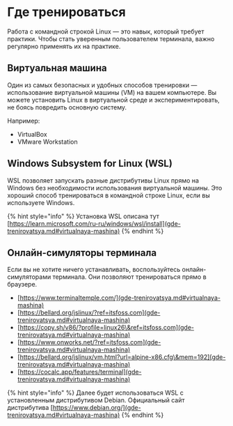 # Где тренироваться

Работа с командной строкой Linux — это навык, который требует практики. Чтобы стать уверенным пользователем терминала, важно регулярно применять их на практике.

## Виртуальная машина

Один из самых безопасных и удобных способов тренировки — использование виртуальной машины (VM) на вашем компьютере. Вы можете установить Linux в виртуальной среде и экспериментировать, не боясь повредить основную систему.

Например:

* VirtualBox
* VMware Workstation

## Windows Subsystem for Linux (WSL)

WSL позволяет запускать разные дистрибутивы Linux прямо на Windows без необходимости использования виртуальной машины. Это хороший способ тренироваться в командной строке Linux, если вы используете Windows.

{% hint style="info" %}
Установка WSL описана тут [https://learn.microsoft.com/ru-ru/windows/wsl/install](gde-trenirovatsya.md#virtualnaya-mashina)
{% endhint %}

## Онлайн-симуляторы терминала

Если вы не хотите ничего устанавливать, воспользуйтесь онлайн-симуляторами терминала. Они позволяют тренироваться прямо в браузере.

* [https://www.terminaltemple.com/](gde-trenirovatsya.md#virtualnaya-mashina)
* [https://bellard.org/jslinux/?ref=itsfoss.com](gde-trenirovatsya.md#virtualnaya-mashina)
* [https://copy.sh/v86/?profile=linux26\&ref=itsfoss.com](gde-trenirovatsya.md#virtualnaya-mashina)
* [https://www.onworks.net/?ref=itsfoss.com](gde-trenirovatsya.md#virtualnaya-mashina)
* [https://bellard.org/jslinux/vm.html?url=alpine-x86.cfg\&mem=192](gde-trenirovatsya.md#virtualnaya-mashina)
* [https://cocalc.app/features/terminal](gde-trenirovatsya.md#virtualnaya-mashina)

{% hint style="info" %}
Далее будет использоваться WSL с установленным дистрибутивом Debian. Официальный сайт дистрибутива [https://www.debian.org/](gde-trenirovatsya.md#virtualnaya-mashina)
{% endhint %}
